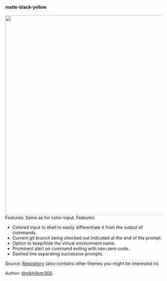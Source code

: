 #### matte-black-yellow

<img src=https://github.com/nikhilkmr300/omz-themes/blob/master/images/matte-black-yellow-line.png width=640>
Features: Same as for color-input.
Features:

- Colored input to shell to easily differentiate it from the output of commands.
- Current git branch being checked out indicated at the end of the prompt.
- Option to keep/hide the virtual environment name.
- Prominent alert on command exiting with non-zero code.
- Dashed line separating successive prompts.

Source: [Repository](https://github.com/nikhilkmr300/omz-themes) (also contains other themes you might be interested in)

Author: [@nikhilkmr300](https://github.com/nikhilkmr300)
